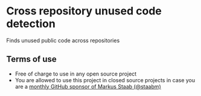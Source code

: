 # Cross repository unused code detection

Finds unused public code across repositories

## Terms of use

- Free of charge to use in any open source project
- You are allowed to use this project in closed source projects in case you are a [monthly GitHub sponsor of Markus Staab (@staabm)](https://github.com/sponsors/staabm)

